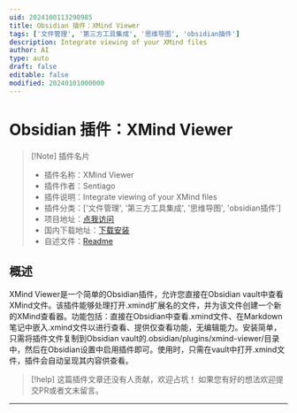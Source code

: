 ```yaml
---
uid: 2024100113290985
title: Obsidian 插件：XMind Viewer
tags: ['文件管理', '第三方工具集成', '思维导图', 'obsidian插件']
description: Integrate viewing of your XMind files
author: AI
type: auto
draft: false
editable: false
modified: 20240101000000
---
```


# Obsidian 插件：XMind Viewer

> [!Note] 插件名片
> - 插件名称：XMind Viewer
> - 插件作者：Sentiago
> - 插件说明：Integrate viewing of your XMind files
> - 插件分类：['文件管理', '第三方工具集成', '思维导图', 'obsidian插件']
> - 项目地址：[点我访问](https://github.com/Ssentiago/obsidian-xmind-viewer)
> - 国内下载地址：[下载安装](https://pkmer.cn/products/plugin/pluginMarket/?xmind-viewer)
> - 自述文件：[Readme](https://ghproxy.net/https://raw.githubusercontent.com/Ssentiago/obsidian-xmind-viewer/master/README.md)



## 概述

XMind Viewer是一个简单的Obsidian插件，允许您直接在Obsidian vault中查看XMind文件。该插件能够处理打开.xmind扩展名的文件，并为该文件创建一个新的XMind查看器。功能包括：直接在Obsidian中查看.xmind文件、在Markdown笔记中嵌入.xmind文件以进行查看、提供仅查看功能，无编辑能力。安装简单，只需将插件文件复制到Obsidian vault的.obsidian/plugins/xmind-viewer/目录中，然后在Obsidian设置中启用插件即可。使用时，只需在vault中打开.xmind文件，插件会自动呈现其内容供查看。


> [!help] 
> 这篇插件文章还没有人贡献，欢迎占坑！
> 如果您有好的想法欢迎提交PR或者文末留言。
> 

---



